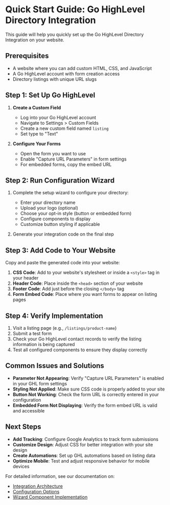# Quick Start Guide: Go HighLevel Directory Integration

This guide will help you quickly set up the Go HighLevel Directory Integration on your website.

## Prerequisites
- A website where you can add custom HTML, CSS, and JavaScript
- A Go HighLevel account with form creation access
- Directory listings with unique URL slugs

## Step 1: Set Up Go HighLevel

1. **Create a Custom Field**
   - Log into your Go HighLevel account
   - Navigate to Settings > Custom Fields
   - Create a new custom field named `listing`
   - Set type to "Text"

2. **Configure Your Forms**
   - Open the form you want to use
   - Enable "Capture URL Parameters" in form settings
   - For embedded forms, copy the embed URL

## Step 2: Run Configuration Wizard

1. Complete the setup wizard to configure your directory:
   - Enter your directory name
   - Upload your logo (optional)
   - Choose your opt-in style (button or embedded form)
   - Configure components to display
   - Customize button styling if applicable

2. Generate your integration code on the final step

## Step 3: Add Code to Your Website

Copy and paste the generated code into your website:

1. **CSS Code**: Add to your website's stylesheet or inside a `<style>` tag in your header
2. **Header Code**: Place inside the `<head>` section of your website
3. **Footer Code**: Add just before the closing `</body>` tag
4. **Form Embed Code**: Place where you want forms to appear on listing pages

## Step 4: Verify Implementation

1. Visit a listing page (e.g., `/listings/product-name`)
2. Submit a test form
3. Check your Go HighLevel contact records to verify the listing information is being captured
4. Test all configured components to ensure they display correctly

## Common Issues and Solutions

- **Parameter Not Appearing**: Verify "Capture URL Parameters" is enabled in your GHL form settings
- **Styling Not Applied**: Make sure CSS code is properly added to your site
- **Button Not Working**: Check the form URL is correctly entered in your configuration
- **Embedded Form Not Displaying**: Verify the form embed URL is valid and accessible

## Next Steps

- **Add Tracking**: Configure Google Analytics to track form submissions
- **Customize Design**: Adjust CSS for better integration with your site design
- **Create Automations**: Set up GHL automations based on listing data
- **Optimize Mobile**: Test and adjust responsive behavior for mobile devices

For detailed information, see our documentation on:
- [Integration Architecture](./integration-architecture.md)
- [Configuration Options](./configuration-options.md)
- [Wizard Component Implementation](./wizard-component-implementation.md)